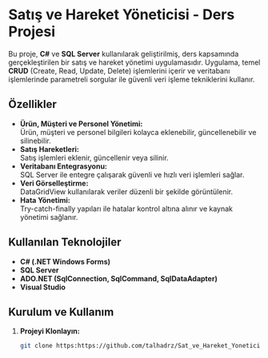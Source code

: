 # Satış ve Hareket Yöneticisi - Ders Projesi

Bu proje, **C#** ve **SQL Server** kullanılarak geliştirilmiş, ders kapsamında gerçekleştirilen bir satış ve hareket yönetimi uygulamasıdır. Uygulama, temel **CRUD** (Create, Read, Update, Delete) işlemlerini içerir ve veritabanı işlemlerinde parametreli sorgular ile güvenli veri işleme tekniklerini kullanır.

## Özellikler

- **Ürün, Müşteri ve Personel Yönetimi:**  
  Ürün, müşteri ve personel bilgileri kolayca eklenebilir, güncellenebilir ve silinebilir.
- **Satış Hareketleri:**  
  Satış işlemleri eklenir, güncellenir veya silinir.
- **Veritabanı Entegrasyonu:**  
  SQL Server ile entegre çalışarak güvenli ve hızlı veri işlemleri sağlar.
- **Veri Görselleştirme:**  
  DataGridView kullanılarak veriler düzenli bir şekilde görüntülenir.
- **Hata Yönetimi:**  
  Try-catch-finally yapıları ile hatalar kontrol altına alınır ve kaynak yönetimi sağlanır.

## Kullanılan Teknolojiler

- **C# (.NET Windows Forms)**
- **SQL Server**
- **ADO.NET (SqlConnection, SqlCommand, SqlDataAdapter)**
- **Visual Studio**

## Kurulum ve Kullanım

1. **Projeyi Klonlayın:**
   ```bash
   git clone https:https://github.com/talhadrz/Sat_ve_Hareket_Yoneticisi_-_Ders-Projesi
